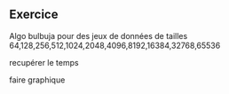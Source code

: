 ## Exercice

Algo bulbuja pour des jeux de données de tailles
64,128,256,512,1024,2048,4096,8192,16384,32768,65536

recupérer le temps

faire graphique